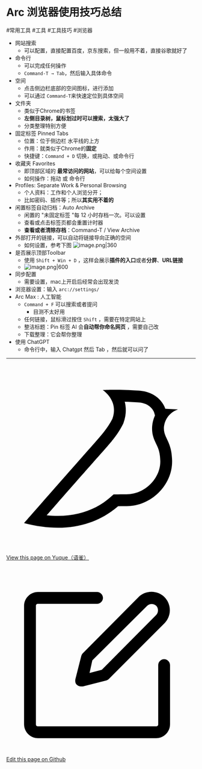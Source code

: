 
# Arc 浏览器使用技巧总结


<Badge type="tip">#常用工具</Badge> <Badge type="tip">#工具</Badge> <Badge type="info">#工具技巧</Badge> <Badge type="info">#浏览器</Badge>


- 网站搜索
	- 可以配置，直接配置百度，京东搜索，但一般用不着，直接谷歌就好了
- 命令行
	- 可以完成任何操作
	- `Command-T → Tab`，然后输入具体命令
- 空间
	- 点击侧边栏底部的空间图标，进行添加
	- 可以通过 `Command-T`来快速定位到具体空间
- 文件夹
	- 类似于Chrome的书签
	- **左侧目录树，鼠标划过时可以搜索，太强大了**
	- 分类整理特别方便
- 固定标签 Pinned Tabs 
	- 位置：位于侧边栏 水平线的上方
	- 作用：就类似于Chrome的**固定**
	- 快捷键：`Command + D` 切换，或拖动、或命令行
- 收藏夹 Favorites
	- 即顶部区域的 **最常访问的网站**，可以给每个空间设置
	- 如何操作：拖动 或 命令行
- Profiles: Separate Work & Personal Browsing
	- 个人资料：工作和个人浏览分开；
	- 比如密码、插件等；所以**其实用不着的**
- 闲置标签自动归档：Auto Archive
	- 闲置的 "未固定标签 "每 12 小时存档一次。可以设置
	- 查看或点击标签页都会重置计时器
	- **查看或者清除存档**：Command-T / View Archive
- 外部打开的链接，可以自动将链接导向正确的空间
	- 如何设置，参考下图
	    ![image.png|360](https://od-1310531898.cos.ap-beijing.myqcloud.com/202311252113094.png)
- 是否展示顶部Toolbar
	- 使用 `Shift + Win + D` ，这样会展示**插件的入口**或者**分屏**、**URL链接**
	- ![image.png|600](https://od-1310531898.cos.ap-beijing.myqcloud.com/202311252116681.png)
- 同步配置
	- 需要设置，mac上开启后经常会出现发烫
- 浏览器设置：输入 `arc://settings/`
- Arc Max : 人工智能
	- `Command + F` 可以搜索或者提问
		- 目测不太好用
	- 任何链接，鼠标滑过按住 `Shift` ，需要在特定网站上
	- 整洁标题：Pin 标签 AI 会**自动帮你命名网页** ，需要自己改
	- 下载整理：它会帮你整理
- 使用 ChatGPT
	- 命令行中，输入 Chatgpt 然后 Tab ，然后就可以问了


---
<div class="liguwe-doc-footer">
            <div class="liguwe-doc-footer-edit-link">
                <p class="liguwe-doc-footer-p">
                    <svg t="1687912573060" class="icon" viewBox="0 0 1024 1024" version="1.1" xmlns="http://www.w3.org/2000/svg" p-id="1498">
                        <path d="M854.6 370.6c-9.9-39.4 9.9-102.2 73.4-124.4l-67.9-3.6s-25.7-90-143.6-98c-117.8-8.1-194.9-3-195-3 0.1 0 87.4 55.6 52.4 154.7-25.6 52.5-65.8 95.6-108.8 144.7-1.3 1.3-2.5 2.6-3.5 3.7C319.4 605 96 860 96 860c245.9 64.4 410.7-6.3 508.2-91.1 20.5-0.2 35.9-0.3 46.3-0.3 135.8 0 250.6-117.6 245.9-248.4-3.2-89.9-31.9-110.2-41.8-149.6z m-204.1 334c-10.6 0-26.2 0.1-46.8 0.3l-23.6 0.2-17.8 15.5c-47.1 41-104.4 71.5-171.4 87.6-52.5 12.6-110 16.2-172.7 9.6 18-20.5 36.5-41.6 55.4-63.1 92-104.6 173.8-197.5 236.9-268.5l1.4-1.4 1.3-1.5c4.1-4.6 20.6-23.3 24.7-28.1 9.7-11.1 17.3-19.9 24.5-28.6 30.7-36.7 52.2-67.8 69-102.2l1.6-3.3 1.2-3.4c13.7-38.8 15.4-76.9 6.2-112.8 22.5 0.7 46.5 1.9 71.7 3.6 33.3 2.3 55.5 12.9 71.1 29.2 5.8 6 10.2 12.5 13.4 18.7 1 2 1.7 3.6 2.3 5l5 17.7c-15.7 34.5-19.9 73.3-11.4 107.2 3 11.8 6.9 22.4 12.3 34.4 2.1 4.7 9.5 20.1 11 23.3 10.3 22.7 15.4 43 16.7 78.7 3.3 94.6-82.7 181.9-182 181.9z"
                              p-id="1499" ></path>
                    </svg>
                    <a href="https://www.yuque.com/liguwe/post/a02c5897-1801-55ac-b0e0-6b4194b067fb" target="_blank" class="liguwe-doc-footer-edit-link-a">
                        View this page on Yuque（语雀）
                    </a>
                </p>
                <p class="liguwe-doc-footer-p">
                    <svg t="1687913054251" class="icon" viewBox="0 0 1024 1024" version="1.1" xmlns="http://www.w3.org/2000/svg" p-id="5173"><path d="M853.333333 501.333333c-17.066667 0-32 14.933333-32 32v320c0 6.4-4.266667 10.666667-10.666666 10.666667H170.666667c-6.4 0-10.666667-4.266667-10.666667-10.666667V213.333333c0-6.4 4.266667-10.666667 10.666667-10.666666h320c17.066667 0 32-14.933333 32-32s-14.933333-32-32-32H170.666667c-40.533333 0-74.666667 34.133333-74.666667 74.666666v640c0 40.533333 34.133333 74.666667 74.666667 74.666667h640c40.533333 0 74.666667-34.133333 74.666666-74.666667V533.333333c0-17.066667-14.933333-32-32-32z"  p-id="5174"></path><path d="M405.333333 484.266667l-32 125.866666c-2.133333 10.666667 0 23.466667 8.533334 29.866667 6.4 6.4 14.933333 8.533333 23.466666 8.533333h8.533334l125.866666-32c6.4-2.133333 10.666667-4.266667 14.933334-8.533333l300.8-300.8c38.4-38.4 38.4-102.4 0-140.8-38.4-38.4-102.4-38.4-140.8 0L413.866667 469.333333c-4.266667 4.266667-6.4 8.533333-8.533334 14.933334z m59.733334 23.466666L761.6 213.333333c12.8-12.8 36.266667-12.8 49.066667 0 12.8 12.8 12.8 36.266667 0 49.066667L516.266667 558.933333l-66.133334 17.066667 14.933334-68.266667z"  p-id="5175"></path></svg>
                    <a href="https://github.com/liguwe/liguwe.github.io/blob/master/docs/a02c5897-1801-55ac-b0e0-6b4194b067fb.md" target="_blank" class="liguwe-doc-footer-edit-link-a">Edit this page on Github</a>
                </p>
            </div>
            <div id="liguwe-comment"></div></div>
